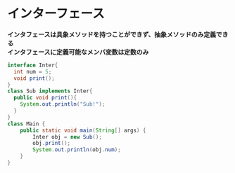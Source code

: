 # インターフェース

**インタフェースは具象メソッドを持つことができず、抽象メソッドのみ定義できる**  
**インタフェースに定義可能なメンバ変数は定数のみ**

```java
interface Inter{
  int num = 5;
  void print();
}
class Sub implements Inter{
  public void print(){
    System.out.println("Sub!");
  }
}
class Main {
    public static void main(String[] args) {
        Inter obj = new Sub();
        obj.print();
      	System.out.println(obj.num);
    }
}
```


